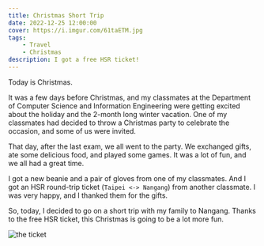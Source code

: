 ```yaml
---
title: Christmas Short Trip
date: 2022-12-25 12:00:00
cover: https://i.imgur.com/61taETM.jpg
tags:
    - Travel
    - Christmas
description: I got a free HSR ticket!
---
```


Today is Christmas.

It was a few days before Christmas, and my classmates at the Department of Computer Science and Information Engineering were getting excited about the holiday and the 2-month long winter vacation. One of my classmates had decided to throw a Christmas party to celebrate the occasion, and some of us were invited.

That day, after the last exam, we all went to the party. We exchanged gifts, ate some delicious food, and played some games. It was a lot of fun, and we all had a great time.

I got a new beanie and a pair of gloves from one of my classmates. And I got an HSR round-trip ticket (`Taipei <-> Nangang`) from another classmate. I was very happy, and I thanked them for the gifts.

So, today, I decided to go on a short trip with my family to Nangang. Thanks to the free HSR ticket, this Christmas is going to be a lot more fun.

![the ticket](https://i.imgur.com/61taETM.jpg)
